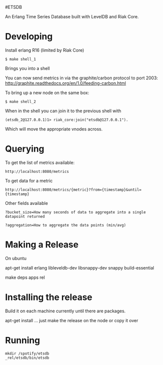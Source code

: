 #ETSDB

An Erlang Time Series Database built with LevelDB and Riak Core.


# Developing

Install erlang R16 (limited by Riak Core)

    $ make shell_1

Brings you into a shell

You can now send metrics in via the graphite/carbon protocol to port 2003: http://graphite.readthedocs.org/en/1.0/feeding-carbon.html

To bring up a new node on the same box:

    $ make shell_2

When in the shell you can join it to the previous shell with

    (etsdb_2@127.0.0.1)1> riak_core:join("etsdb@127.0.0.1").

Which will move the appropriate vnodes across.

# Querying

To get the list of metrics available:

    http://localhost:8080/metrics

To get data for a metric

    http://localhost:8080/metrics/{metric}?from={timestamp}&until={timestamp}

Other fields available

    ?bucket_size=How many seconds of data to aggregate into a single datapoint returned

    ?aggregation=How to aggregate the data points (min/avg)


# Making a Release

On ubuntu

  apt-get install erlang libleveldb-dev libsnappy-dev snappy build-essential

  make deps apps rel


# Installing the release

Build it on each machine currently until there are packages.

  apt-get install ... just make the release on the node or copy it over

# Running

    mkdir /spotify/etsdb
    _rel/etsdb/bin/etsdb
